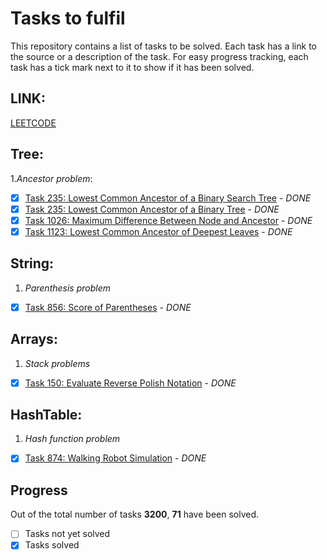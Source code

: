 # Tasks to fulfil

This repository contains a list of tasks to be solved. Each task has a link to the source or a description of the task. For easy progress tracking, each task has a tick mark next to it to show if it has been solved.

## LINK:
[LEETCODE](https://leetcode.com/sesquiquadrate/)

## Tree:
1.*Ancestor problem*:
- [X] [Task 235: Lowest Common Ancestor of a Binary Search Tree](https://leetcode.com/problems/lowest-common-ancestor-of-a-binary-search-tree/) - *DONE*
- [X] [Task 235: Lowest Common Ancestor of a Binary Tree](https://leetcode.com/problems/lowest-common-ancestor-of-a-binary-tree/) - *DONE*
- [X] [Task 1026: Maximum Difference Between Node and Ancestor](https://leetcode.com/problems/maximum-difference-between-node-and-ancestor/) - *DONE*
- [X] [Task 1123: Lowest Common Ancestor of Deepest Leaves](https://leetcode.com/problems/lowest-common-ancestor-of-deepest-leaves/) - *DONE*

## String:
1. *Parenthesis problem*
- [X] [Task 856: Score of Parentheses](https://leetcode.com/problems/score-of-parentheses/) - *DONE*

## Arrays:
1. *Stack problems*
- [X] [Task 150: Evaluate Reverse Polish Notation](https://leetcode.com/problems/evaluate-reverse-polish-notation) - *DONE*

## HashTable:
1. *Hash function problem*
- [X] [Task 874: Walking Robot Simulation](https://leetcode.com/problems/walking-robot-simulation) - *DONE*

## Progress

Out of the total number of tasks **3200**, **71** have been solved.

- [ ] Tasks not yet solved
- [X] Tasks solved
